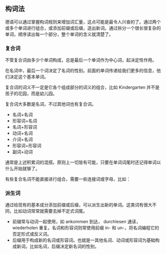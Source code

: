 ## 构词法

德语可以通过掌握构词规则来增加词汇量，这点可能是最令人兴奋的了。通过两个或多个单词进行组合，或添加前缀或后缀，造出新词。通过拆分一个很长很复杂的单词，顺序读出每一个部分，整个单词的含义就清楚了。

### 复合词

不管复合词由多少个单词构成，总是最后一个单词作为中心词，起决定性作用。

在名词中，最后一个词决定了名词的性别。前面的单词传递给我们更多的信息，他们决定这个基本单词。

复合词的词义不一定是它各个组成部分的词义的组合，比如 Kindergarten 并不是孩子的花园，而是幼儿园。

复合词大多数是名词，不过其他词也有复合词。



- 名词+名词
- 形容词+名词
- 名词+形容词
- 动词+名词
- 介词+名词
- 形容词+形容词
- 副词+动词

通常是上述积累词的混搭。原则上一切皆有可能，只要在单词词尾时还记得单词以什么开始就够了。

有些复合名词不能直接进行组合，需要一些连接词或字母，比如：



### 派生词

通过给现有的基本成分添加前缀或后缀，可以派生出新的单词。这类词有很大不同，比如动词常常就需要去掉不定式词尾。



- 前缀常与动词一起使用，如 ankommen 到达， durchlesen 通读，wiederholen 重复。名词和形容词则常使用前缀 in- 和 un-，将名词编程它的否定形式或反义词。
- 后缀用于构成新的名词或形容词。也就是一其他名词、动词或形容词为基础构成新词。比如名词，后缀决定新名词的性别。



